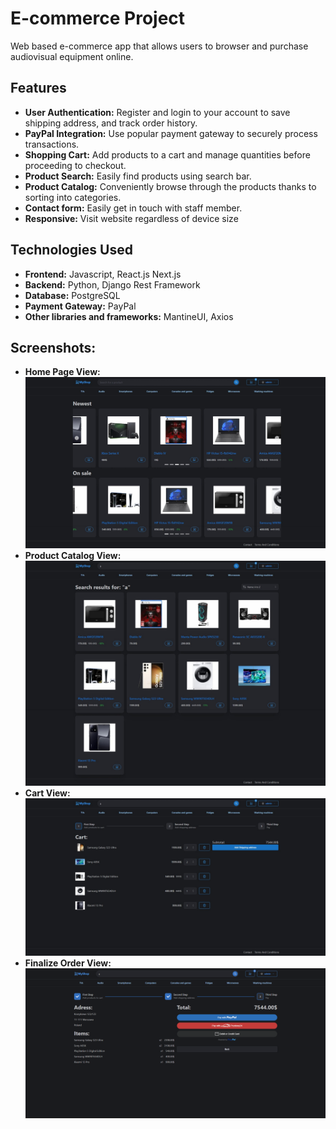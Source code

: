 # E-commerce Project

Web based e-commerce app that allows users to browser and purchase audiovisual equipment online.


## Features

* **User Authentication:** Register and login to your account to save shipping address, and track order history.
* **PayPal Integration:** Use popular payment gateway to securely process transactions.
* **Shopping Cart:** Add products to a cart and manage quantities before proceeding to checkout.
* **Product Search:** Easily find products using search bar.
* **Product Catalog:** Conveniently browse through the products thanks to sorting into categories.
* **Contact form:** Easily get in touch with staff member.
* **Responsive:** Visit website regardless of device size

## Technologies Used
* **Frontend:** Javascript, React.js Next.js
* **Backend:** Python, Django Rest Framework
* **Database:** PostgreSQL
* **Payment Gateway:** PayPal
* **Other libraries and frameworks:** MantineUI, Axios


## Screenshots:
* **Home Page View:** <img src="/ScreenShots/home_page.jpeg" alt="Home Page View" title="Home Page View">
* **Product Catalog View:** <img src="/ScreenShots/products.jpeg" alt="Product Catalog View" title="Product Catalog View">
* **Cart View:** <img src="/ScreenShots/cart_view.jpeg" alt="Cart View" title="Cart view">
* **Finalize Order View:** <img src="/ScreenShots/finalize_order.png" alt="Finalize Order View" title="Finalize Order View">
